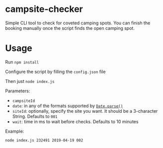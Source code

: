# campsite-checker
Simple CLI tool to check for coveted camping spots. You can finish the booking manually once the script finds the open camping spot.

# Usage

Run `npm install`

Configure the script by filling the `config.json` file

Then just `node index.js`

Parameters:

- `campsiteId`
- `date`: in any of the formats supported by [`Date.parse()`](https://developer.mozilla.org/en-US/docs/Web/JavaScript/Reference/Global_Objects/Date/parse)
- `siteId`: optionally, specify the site you want. It should be a 3-character String. Defaults to `001`
- `wait`: time in ms to wait before checks. Defaults to 10 minutes

Example:

`node index.js 232491 2019-04-19 002`